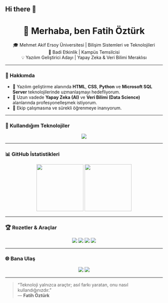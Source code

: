 ## Hi there 👋

<!-- PROFESYONEL GITHUB PROFİL README - Fatih Öztürk -->

<h1 align="center">👋 Merhaba, ben Fatih Öztürk</h1>

<p align="center">
🎓 Mehmet Akif Ersoy Üniversitesi | Bilişim Sistemleri ve Teknolojileri<br>
💼 Badi Etkinlik | Kampüs Temsilcisi<br>
💡 Yazılım Geliştirici Adayı | Yapay Zeka & Veri Bilimi Meraklısı
</p>

---

### 🚀 Hakkımda
- 🎯 Yazılım geliştirme alanında **HTML**, **CSS**, **Python** ve **Microsoft SQL Server** teknolojilerinde uzmanlaşmayı hedefliyorum.  
- 🤖 Uzun vadede **Yapay Zeka (AI)** ve **Veri Bilimi (Data Science)** alanlarında profesyonelleşmek istiyorum.  
- 💬 Ekip çalışmasına ve sürekli öğrenmeye inanıyorum.  

---

### 🧠 Kullandığım Teknolojiler
<p align="center">
  <img src="https://skillicons.dev/icons?i=html,css,python,mysql,git,github,vscode&theme=light" />
</p>

---

### 📊 GitHub İstatistikleri
<p align="center">
  <img src="https://github-readme-stats.vercel.app/api?username=fatihozturkk&show_icons=true&theme=tokyonight" height="150"/>
  <img src="https://github-readme-stats.vercel.app/api/top-langs/?username=fatihozturkk&layout=compact&theme=tokyonight" height="150"/>
</p>

---

### 🏆 Rozetler & Araçlar
<p align="center">
  <img src="https://img.shields.io/badge/Python-3776AB?style=for-the-badge&logo=python&logoColor=white"/>
  <img src="https://img.shields.io/badge/HTML5-E34F26?style=for-the-badge&logo=html5&logoColor=white"/>
  <img src="https://img.shields.io/badge/CSS3-1572B6?style=for-the-badge&logo=css3&logoColor=white"/>
  <img src="https://img.shields.io/badge/Microsoft_SQL_Server-CC2927?style=for-the-badge&logo=microsoft-sql-server&logoColor=white"/>
</p>

---

### 🌐 Bana Ulaş
<p align="center">
  <a href="mailto:fatihztrk3634@gmail.com"><img src="https://img.shields.io/badge/Eposta-D14836?style=for-the-badge&logo=gmail&logoColor=white"/></a>
  <a href="https://www.linkedin.com/in/fatihmehmet%C3%B6zt%C3%BCrk/"><img src="https://img.shields.io/badge/LinkedIn-0A66C2?style=for-the-badge&logo=linkedin&logoColor=white"/></a>
</p>

---

> “Teknoloji yalnızca araçtır; asıl farkı yaratan, onu nasıl kullandığınızdır.”  
> — **Fatih Öztürk**
